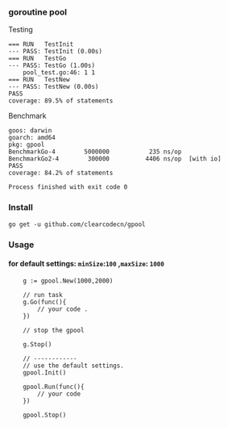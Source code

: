 ### goroutine pool


Testing

```
=== RUN   TestInit
--- PASS: TestInit (0.00s)
=== RUN   TestGo
--- PASS: TestGo (1.00s)
    pool_test.go:46: 1 1
=== RUN   TestNew
--- PASS: TestNew (0.00s)
PASS
coverage: 89.5% of statements

```
Benchmark

```
goos: darwin
goarch: amd64
pkg: gpool
BenchmarkGo-4    	 5000000	       235 ns/op
BenchmarkGo2-4   	  300000	      4406 ns/op  [with io]
PASS
coverage: 84.2% of statements

Process finished with exit code 0

```


### Install

```
go get -u github.com/clearcodecn/gpool
```

### Usage

#### for default settings: `minSize`:`100` ,`maxSize`: `1000`

```
    g := gpool.New(1000,2000)

    // run task
    g.Go(func(){
        // your code .
    })

    // stop the gpool

    g.Stop()

    // ------------
    // use the default settings.
    gpool.Init()

    gpool.Run(func(){
        // your code
    })

    gpool.Stop()

```







